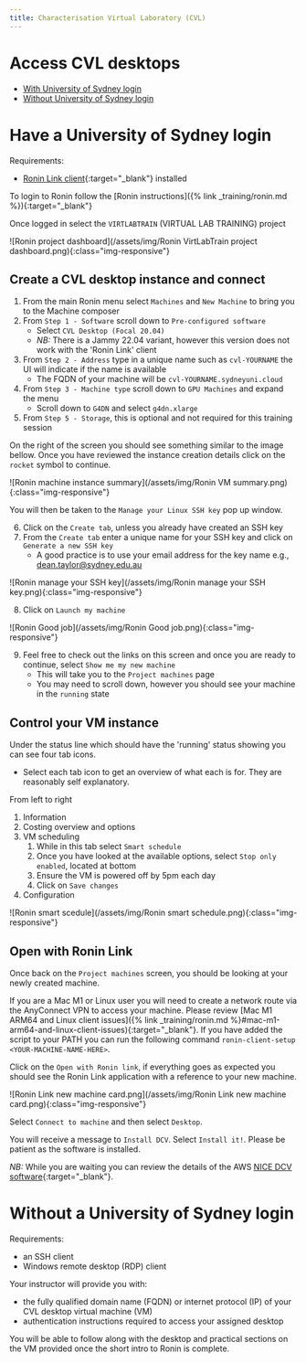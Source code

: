 ```yaml
---
title: Characterisation Virtual Laboratory (CVL)
---
```


# Access CVL desktops

* [With University of Sydney login](#have-a-university-of-sydney-login)
* [Without University of Sydney login](#without-a-university-of-sydney-login)

# Have a University of Sydney login

Requirements:
* [Ronin Link client](https://blog.ronin.cloud/ronin-link/){:target="_blank"} installed 

To login to Ronin follow the [Ronin instructions]({% link _training/ronin.md %}){:target="_blank"}

Once logged in select the `VIRTLABTRAIN` (VIRTUAL LAB TRAINING) project

![Ronin project dashboard](/assets/img/Ronin VirtLabTrain project dashboard.png){:class="img-responsive"}

## Create a CVL desktop instance and connect

1. From the main Ronin menu select `Machines` and `New Machine` to bring you to the Machine composer
2. From `Step 1 - Software` scroll down to `Pre-configured software`
   * Select `CVL Desktop (Focal 20.04)`
   * *NB:* There is a Jammy 22.04 variant, however this version does not work with the 'Ronin Link' client
3. From `Step 2 - Address` type in a unique name such as `cvl-YOURNAME` the UI will indicate if the name is available
   * The FQDN of your machine will be `cvl-YOURNAME.sydneyuni.cloud`
4. From `Step 3 - Machine type` scroll down to `GPU Machines` and expand the menu
   * Scroll down to `G4DN` and select `g4dn.xlarge`
5. From `Step 5 - Storage`, this is optional and not required for this training session

On the right of the screen you should see something similar to the image bellow. Once you have reviewed the
instance creation details click on the `rocket` symbol to continue.

![Ronin machine instance summary](/assets/img/Ronin VM summary.png){:class="img-responsive"}

You will then be taken to the `Manage your Linux SSH key` pop up window.

6. Click on the `Create tab`, unless you already have created an SSH key
7. From the `Create tab` enter a unique name for your SSH key and click on `Generate a new SSH key`
   * A good practice is to use your email address for the key name e.g., dean.taylor@sydney.edu.au

![Ronin manage your SSH key](/assets/img/Ronin manage your SSH key.png){:class="img-responsive"}

8. Click on `Launch my machine`

![Ronin Good job](/assets/img/Ronin Good job.png){:class="img-responsive"}

9. Feel free to check out the links on this screen and once you are ready to continue, select `Show me my new machine`
   * This will take you to the `Project machines` page
   * You may need to scroll down, however you should see your machine in the `running` state

## Control your VM instance

Under the status line which should have the 'running' status showing you can see four tab icons.
* Select each tab icon to get an overview of what each is for. They are reasonably self explanatory.

From left to right
1. Information
2. Costing overview and options
3. VM scheduling
   1. While in this tab select `Smart schedule`
   2. Once you have looked at the available options, select `Stop only enabled`, located at bottom
   3. Ensure the VM is powered off by 5pm each day 
   4. Click on `Save changes`
4. Configuration

![Ronin smart scedule](/assets/img/Ronin smart schedule.png){:class="img-responsive"}

## Open with Ronin Link

Once back on the `Project machines` screen, you should be looking at your newly created machine.

If you are a Mac M1 or Linux user you will need to create a network route via the AnyConnect VPN to access your machine.
Please review [Mac M1 ARM64 and Linux client issues]({% link _training/ronin.md %}#mac-m1-arm64-and-linux-client-issues){:target="_blank"}.
If you have added the script to your PATH you can run the following command `ronin-client-setup <YOUR-MACHINE-NAME-HERE>`.

Click on the `Open with Ronin link`, if everything goes as expected you should see the Ronin Link application with a reference to your new machine.

![Ronin Link new machine card.png](/assets/img/Ronin Link new machine card.png){:class="img-responsive"}

Select `Connect to machine` and then select `Desktop`.

You will receive a message to `Install DCV`. Select `Install it!`. Please be patient as the software is installed.

*NB:* While you are waiting you can review the details of the AWS [NICE DCV software](https://aws.amazon.com/hpc/dcv/){:target="_blank"}.

# Without a University of Sydney login

Requirements:
* an SSH client
* Windows remote desktop (RDP) client

Your instructor will provide you with:
* the fully qualified domain name (FQDN) or internet protocol (IP) of your CVL desktop virtual machine (VM)
* authentication instructions required to access your assigned desktop

You will be able to follow along with the desktop and practical sections on the VM provided once the short intro
to Ronin is complete.
